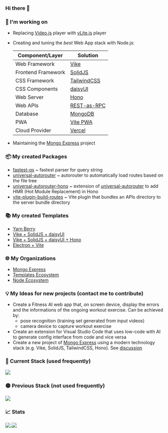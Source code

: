### Hi there 👋

<!--
**rtritto/rtritto** is a ✨ _special_ ✨ repository because its `README.md` (this file) appears on your GitHub profile.

Here are some ideas to get you started:

- 🔭 I’m currently working on ...
- 🌱 I’m currently learning ...
- 👯 I’m looking to collaborate on ...
- 🤔 I’m looking for help with ...
- 💬 Ask me about ...
- 📫 How to reach me: ...
- 😄 Pronouns: ...
- ⚡ Fun fact: ...
-->

### 🔭 I'm working on
- Replacing [Video.js](https://videojs.com) player with [vLite.js](https://vlite.js.org) player
- Creating and tuning the _best_ Web App stack with Node.js:

  | Component/Layer | Solution | 
  | - | - | 
  | Web Framework | [Vike](https://vike.dev) |
  | Frontend Framework | [SolidJS](https://www.solidjs.com) |
  | CSS Framework | [TailwindCSS](https://tailwindcss.com) |
  | CSS Components | [daisyUI](https://daisyui.com) |
  | Web Server | [Hono](https://hono.dev) |
  | Web APIs | [REST-as-RPC](https://github.com/vikejs/vike/discussions/2035) |
  | Database | [MongoDB](https://www.mongodb.com) |
  | PWA | [Vite PWA](https://vite-pwa-org.netlify.app) |
  | Cloud Provider | [Vercel](https://vercel.com) |
- Maintaining the [Mongo Express](https://github.com/mongo-express/mongo-express) project

### 📦 My created Packages
- [fastest-qs](https://github.com/node-ecosystem/fastest-qs) ~ fastest parser for query string
- [universal-autorouter](https://github.com/node-ecosystem/universal-autorouter) ~ autorouter to automatically load routes based on the file tree
- [universal-autorouter-hono](https://github.com/node-ecosystem/universal-autorouter-hono) ~ extension of [universal-autorouter](https://github.com/node-ecosystem/universal-autorouter) to add HMR (Hot Module Replacement) in Hono
- [vite-plugin-build-routes](https://github.com/node-ecosystem/vite-plugin-build-routes) ~ Vite plugin that bundles an APIs directory to the server bundle directory

### 📚 My created Templates
- [Yarn Berry](https://github.com/templates-ecosystem/template-yarn-berry)
- [Vike + SolidJS + daisyUI](https://github.com/templates-ecosystem/template-vike-solid-daisyui)
- [Vike + SolidJS + daisyUI + Hono](https://github.com/templates-ecosystem/template-vike-solid-daisyui-hono)
- [Electron + Vite](https://github.com/templates-ecosystem/template-electron-vite)

### 🌐 My Organizations
- [Mongo Express](https://github.com/mongo-express)
- [Templates Ecosystem](https://github.com/templates-ecosystem)
- [Node Ecosystem](https://github.com/node-ecosystem)

### 💡 My Ideas for new projects (contact me to contribute)
- Create a Fitness AI web app that, on screen device, display the errors and the informations of the ongoing workout exercise. Can be achieved by:
  - pose recognition (training set generated from input videos)
  - camera device to capture workout exercise
- Create an extension for Visual Studio Code that uses low-code with AI to generate config interface from code and vice versa
- Create a new project of [Mongo Express](https://github.com/mongo-express/mongo-express) using a modern technology stack (e.g. Vike, SolidJS, TailwindCSS, Hono). See [discussion](https://github.com/mongo-express/mongo-express/discussions/1705)

### 🚀 Current Stack (used frequently)
<a href="https://github.com/ixrzr/skills-icons">
  <img align="center" src="https://skills-icons.vercel.app/api/icons?i=js,ts,html,css,sass,tailwind,daisyui,solid,videojs,vlitejs,vike,nextjs,hono,vite,vitepwa,nodejs,mongodb,electron,puppeteer,eslint,rollupjs,pkgroll,esbuild,vercel,yarn,git,podman,python,rust,postman,dbeaver,vscode,githubcopilot,microsoftcopilot,chatgpt,firefox,windows,telegram,appian" />
</a>

### 🟡 Previous Stack (not used frequently)
<a href="https://github.com/ixrzr/skills-icons">
  <img align="center" src="https://skills-icons.vercel.app/api/icons?i=react,jotai,elysia,express,materialui,bulma,jest,mysql,postgresql,flutter,airflow,heroku,php,java,docker,aws,bun,eclipseide,chrome,chromium,brave" />
</a>

### 📈 Stats
<p>
  <a href="https://github.com/anuraghazra/github-readme-stats">
    <img align="center" src="https://github-readme-stats.vercel.app/api?username=rtritto&theme=tokyonight" />
  </a>
  <a href="https://github.com/anuraghazra/anuraghazra.github.io">
    <img align="center" src="https://github-readme-stats.vercel.app/api/top-langs/?username=rtritto&layout=compact&theme=tokyonight" />
  </a>
</p>
